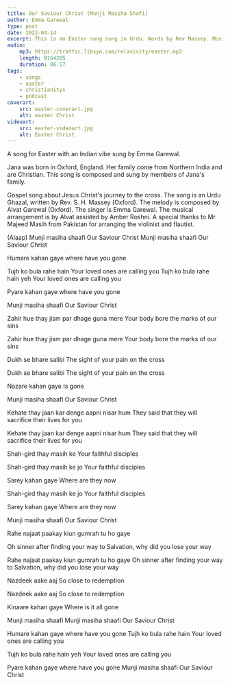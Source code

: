 ```yaml
---
title: Our Saviour Christ (Munji Masiha Shafi)
author: Emma Garewal
type: post
date: 2022-04-14
excerpt: This is an Easter song sung in Urdu. Words by Rev Massey. Music composed by Alvat Garewal.Sung by Emma Garewal. Amber Roshni helped with the musical arrangement. Thanks to Mr. Majeed Masih from Pakistan for arranging the violinist and flautist.
audio:
    mp3: https://traffic.libsyn.com/relaxivity/easter.mp3
    length: 0164205
    duration: 06.57
tags: 
    - songs
    - easter
    - christianitys
    - podcast
coverart:
    src: easter-coverart.jpg
    alt: easter Christ
videoart: 
    src: easter-videoart.jpg
    alt: Easter Christ
---
```


A song for Easter with an Indian vibe sung by Emma Garewal.

Jana was born in Oxford, England. Her family come from Northern India and are Christian. This song is composed and sung by members of Jana's family. 

Gospel song about Jesus Christ's journey to the cross. The song is an Urdu Ghazal, written by Rev. S. H. Massey (Oxford). The melody is composed by Alvat Garewal (Oxford). The singer is Emma Garewal. The musical arrangement is by Alvat assisted by Amber Roshni. A special thanks to Mr. Majeed Masih from Pakistan for arranging the violinist and flautist.

(Alaap)
Munji masiha shaafi Our Saviour Christ
Munji masiha shaafi Our Saviour Christ

Humare kahan gaye where have you gone

Tujh ko bula rahe hain Your loved ones are calling you
Tujh ko bula rahe hain yeh Your loved ones are calling you

Pyare kahan gaye where have you gone

Munji masiha shaafi Our Saviour Christ

Zahir hue thay jism par dhage guna mere
Your body bore the marks of our sins

Zahir hue thay jism par dhage guna mere
Your body bore the marks of our sins

Dukh se bhare salibi
The sight of your pain on the cross

Dukh se bhare salibi
The sight of your pain on the cross

Nazare kahan gaye
Is gone

Munji masiha shaafi
Our Saviour Christ

Kehate thay jaan kar denge aapni nisar hum
They said that they will sacrifice their lives for you

Kehate thay jaan kar denge aapni nisar hum
They said that they will sacrifice their lives for you

Shah-gird thay masih ke
Your faithful disciples

Shah-gird thay masih ke jo
Your faithful disciples

Sarey kahan gaye
Where are they now

Shah-gird thay masih ke jo
Your faithful disciples

Sarey kahan gaye
Where are they now

Munji masiha shaafi
Our Saviour Christ

 Rahe najaat paakay kiun gumrah tu ho gaye

Oh sinner after finding your way to Salvation, why did you lose your way

Rahe najaat paakay kiun gumrah tu ho gaye
Oh sinner after finding your way to Salvation, why did you lose your way

Nazdeek aake aaj
So close to redemption

Nazdeek aake aaj
So close to redemption

Kinaare kahan gaye
Where is it all gone

Munji masiha shaafi
Munji masiha shaafi Our Saviour Christ

Humare kahan gaye where have you gone
Tujh ko bula rahe hain 
Your loved ones are calling you

Tujh ko bula rahe hain yeh 
Your loved ones are calling you

Pyare kahan gaye where have you gone
Munji masiha shaafi Our Saviour Christ

